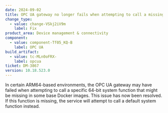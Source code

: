 ```yaml
---
date: 2024-09-02
title: OPC UA gateway no longer fails when attempting to call a missing 64-bit system function
change_type:
  - value: change-VSkj2iV9m
    label: Fix
product_area: Device management & connectivity
component:
  - value: component-Tf05_KQ-B
    label: OPC UA
build_artifact:
  - value: tc-MLn0oFRX-
    label: opcua
ticket: DM-3867
version: 10.18.523.0
---
```

In certain ARM64-based environments, the OPC UA gateway may have failed when attempting to call a specific 64-bit system function that might be missing in some base Docker images. This issue has now been resolved. If this function is missing, the service will attempt to call a default system function instead.